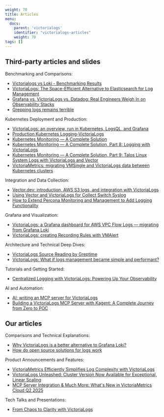 ```yaml
---
weight: 70
title: Articles
menu:
  docs:
    parent: 'victorialogs'
    identifier: "victorialogs-articles"
    weight: 70
tags: []
---
```


## Third-party articles and slides

Benchmarking and Comparisons:

* [Victorialogs vs Loki - Benchmarking Results](https://www.truefoundry.com/blog/victorialogs-vs-loki)
* [VictoriaLogs: The Space-Efficient Alternative to Elasticsearch for Log Management](https://medium.com/@kienlt.qn/victorialogs-the-space-efficient-alternative-to-elasticsearch-for-log-management-b9948f4ef05c)
* [Grafana vs. VictoriaLogs vs. Datadog: Real Engineers Weigh In on Observability Stacks](https://medium.com/@PlanB./grafana-vs-victorialogs-vs-datadog-real-engineers-weigh-in-on-observability-stacks-1699558e62c6)
* [Grepping logs remains terrible](https://chronicles.mad-scientist.club/tales/grepping-logs-remains-terrible/)

Kubernetes Deployment and Production:

* [VictoriaLogs: an overview, run in Kubernetes, LogsQL, and Grafana](https://itnext.io/victorialogs-an-overview-run-in-kubernetes-logsql-and-grafana-88e0934a5ccd)
* [Production Kubernetes Logging-VictoriaLogs](https://kiraniyer88.medium.com/production-kubernetes-logging-victorialogs-73ae858aa3e4)
* [Kubernetes Monitoring — A Complete Solution](https://itnext.io/kubernetes-monitoring-a-complete-solution-part-1-architecture-eb5b998658d5)
* [Kubernetes Monitoring — A Complete Solution, Part 8: Logging with VictoriaLogs](https://itnext.io/kubernetes-monitoring-a-complete-solution-part-8-logging-with-victorialogs-f17c44461034)
* [Kubernetes Monitoring — A Complete Solution, Part 9: Talos Linux System Logs with VictoriaLogs and Vector](https://medium.com/@ryanjjacobs/kubernetes-monitoring-a-complete-solution-part-9-talos-linux-system-logs-with-victorialogs-and-65c1f1e44a23)
* [VictoriaMetrics: migrating VMSingle and VictoriaLogs data between Kubernetes clusters](https://itnext.io/victoriametrics-migrating-vmsingle-and-victorialogs-data-between-kubernetes-clusters-23d0cba27cda)

Integration and Data Collection:

* [Vector.dev: introduction, AWS S3 logs, and integration with VictoriaLogs](https://itnext.io/vector-dev-introduction-aws-s3-logs-and-integration-with-victorialogs-d3585d7d9218)
* [Using Vector and VictoriaLogs for Collect Switch Syslog](https://blog.vitalvas.com/post/2024/12/02/using-vector-and-victorialogs-for-collect-switch-syslog/)
* [How to Extend Percona Monitoring and Management to Add Logging Functionality](https://www.percona.com/blog/how-to-extend-percona-monitoring-and-management-to-add-logging-functionality/)

Grafana and Visualization:

* [VictoriaLogs: a Grafana dashboard for AWS VPC Flow Logs — migrating from Grafana Loki](https://itnext.io/victorialogs-a-grafana-dashboard-for-aws-vpc-flow-logs-migrating-from-grafana-loki-c0cc0f1c3186)
* [VictoriaLogs: creating Recording Rules with VMAlert](https://itnext.io/victorialogs-creating-recording-rules-with-vmalert-f606c2b94c5e)

Architecture and Technical Deep Dives:

* [VictoriaLogs Source Reading by Greptime](https://greptime.com/blogs/2025-02-27-victorialogs-source-reading-greptimedb)
* [VictoriaLogs: What if logs management became simple and performant?](https://blog.ogenki.io/post/series/observability/logs/)

Tutorials and Getting Started:

* [Centralized Logging with VictoriaLogs: Powering Up Your Observability](https://medium.com/@veivxl/centralized-logging-with-victorialogs-powering-up-your-observability-0bf1cdfdb91b)

AI and Automation:

* [AI: writing an MCP server for VictoriaLogs](https://itnext.io/ai-writing-an-mcp-server-for-victorialogs-b0c07ab5dda0)
* [Building a VictoriaLogs MCP Server with Kagent: A Complete Journey from Zero to POC](https://medium.com/@denismarshalltumakov/building-a-victorialogs-mcp-server-with-kagent-a-complete-journey-from-zero-to-poc-a3f49bdc57a9)

## Our articles

Comparisons and Technical Explanations:

* [Why VictoriaLogs is a better alternative to Grafana Loki?](https://itnext.io/why-victorialogs-is-a-better-alternative-to-grafana-loki-7e941567c4d5)
* [How do open source solutions for logs work](https://itnext.io/how-do-open-source-solutions-for-logs-work-elasticsearch-loki-and-victorialogs-9f7097ecbc2f)

Product Announcements and Features:

* [VictoriaMetrics Efficiently Simplifies Log Complexity with VictoriaLogs](https://victoriametrics.com/blog/victoriametrics-efficiently-simplifies-log-complexity-with-victorialogs/)
* [VictoriaLogs Unleashed: Cluster Version Now Available for Exceptional, Linear Scaling](https://victoriametrics.com/blog/victorialogs-unleashed-cluster-version-now-available-for-exceptional-linear-scaling/)
* [MCP Server Integration & Much More: What's New in VictoriaMetrics Cloud Q2 2025](https://victoriametrics.com/blog/q2-2025-whats-new-victoriametrics-cloud/)

Tech Talks and Presentations:

* [From Chaos to Clarity with VictoriaLogs](https://victoriametrics.com/blog/victoriametrics-tech-talk-stream-from-chaos-to-clarity-with-victorialogs/)
